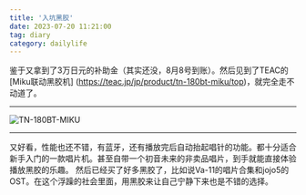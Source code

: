 ```yaml
---
title: '入坑黑胶'
date: 2023-07-20 11:21:00
tag: diary
category: dailylife
---
```

鉴于又拿到了3万日元的补助金（其实还没，8月8号到账）。然后见到了TEAC的[Miku联动黑胶机]
(https://teac.jp/jp/product/tn-180bt-miku/top)，就完全走不动道了。

---
![TN-180BT-MIKU](https://teac.jp/images/products/_tmp/main_img/teac/tn-180bt-miku_main.jpg "TN-180BT-MIKU")

---
又好看，性能也还不错，有蓝牙，还有播放完后自动抬起唱针的功能。都十分适合新手入门的一款唱片机。甚至自带一个初音未来的非卖品唱片，到手就能直接体验播放黑胶的乐趣。
然后已经买了好多黑胶了，比如说Va-11的唱片合集和jojo5的OST。在这个浮躁的社会里面，用黑胶来让自己宁静下来也是不错的选择。



